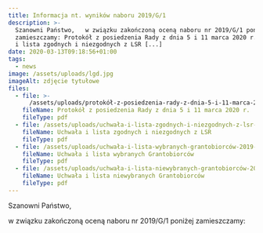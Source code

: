```yaml
---
title: Informacja nt. wyników naboru 2019/G/1
description: >-
  Szanowni Państwo,   w związku zakończoną oceną naboru nr 2019/G/1 poniżej
  zamieszczamy: Protokół z posiedzenia Rady z dnia 5 i 11 marca 2020 r. Uchwała
  i lista zgodnych i niezgodnych z LSR [...]
date: 2020-03-13T09:18:56+01:00
tags:
  - news
image: /assets/uploads/lgd.jpg
imageAlt: zdjęcie tytułowe
files:
  - file: >-
      /assets/uploads/protokół-z-posiedzenia-rady-z-dnia-5-i-11-marca-2020-r..pdf
    fileName: Protokół z posiedzenia Rady z dnia 5 i 11 marca 2020 r.
    fileType: pdf
  - file: /assets/uploads/uchwała-i-lista-zgodnych-i-niezgodnych-z-lsr-2019-g.pdf
    fileName: Uchwała i lista zgodnych i niezgodnych z LSR
    fileType: pdf
  - file: /assets/uploads/uchwała-i-lista-wybranych-grantobiorców-2019-g.pdf
    fileName: Uchwała i lista wybranych Grantobiorców
    fileType: pdf
  - file: /assets/uploads/uchwała-i-lista-niewybranych-grantobiorców-2019-g.pdf
    fileName: Uchwała i lista niewybranych Grantobiorców
    fileType: pdf
---
```

Szanowni Państwo,



 



w związku zakończoną oceną naboru nr 2019/G/1 poniżej zamieszczamy:
